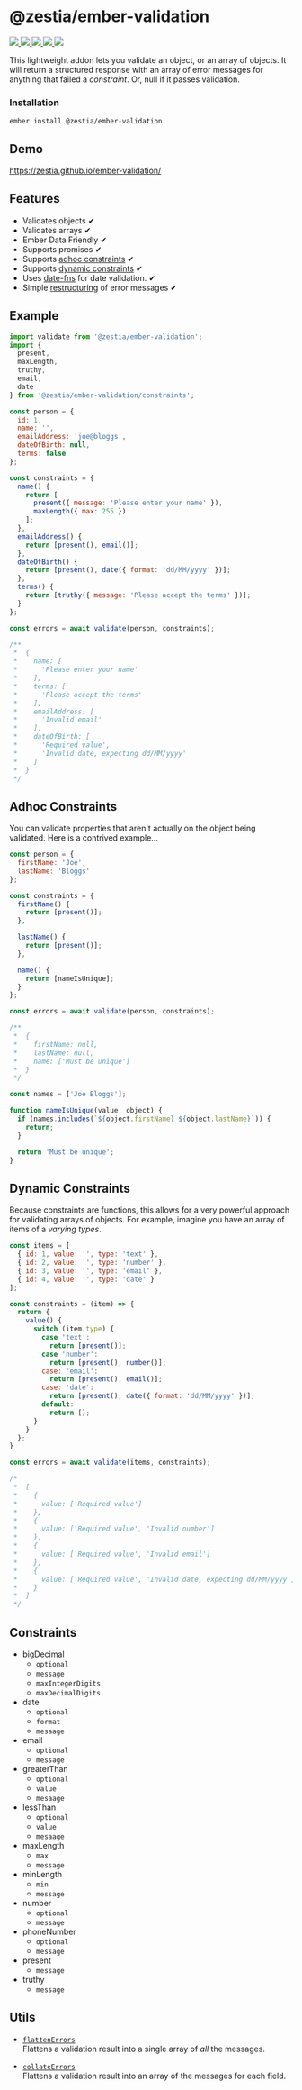 # @zestia/ember-validation

<p>
  <a href="http://travis-ci.org/zestia/ember-validation">
    <img src="https://travis-ci.org/zestia/ember-validation.svg?branch=master">
  </a>

  <a href="https://david-dm.org/zestia/ember-validation#badge-embed">
    <img src="https://david-dm.org/zestia/ember-validation.svg">
  </a>

  <a href="https://david-dm.org/zestia/ember-validation#dev-badge-embed">
    <img src="https://david-dm.org/zestia/ember-validation/dev-status.svg">
  </a>

  <a href="https://emberobserver.com/addons/@zestia/ember-validation">
    <img src="https://emberobserver.com/badges/-zestia-ember-validation.svg">
  </a>

  <img src="https://img.shields.io/badge/Ember-%3E%3D%203.12-brightgreen">
</p>

This lightweight addon lets you validate an object, or an array of objects. It will return a structured response with an array of error messages for anything that failed a _constraint_. Or, null if it passes validation.

### Installation

```
ember install @zestia/ember-validation
```

## Demo

https://zestia.github.io/ember-validation/

## Features

- Validates objects ✔︎
- Validates arrays ✔︎
- Ember Data Friendly ✔︎
- Supports promises ✔︎
- Supports [adhoc constraints](#adhoc-constraints) ✔︎
- Supports [dynamic constraints](#dynamic-constraints) ✔︎
- Uses [date-fns](https://date-fns.org) for date validation. ✔︎
- Simple [restructuring](#utils) of error messages ✔︎

## Example

```javascript
import validate from '@zestia/ember-validation';
import {
  present,
  maxLength,
  truthy,
  email,
  date
} from '@zestia/ember-validation/constraints';

const person = {
  id: 1,
  name: '',
  emailAddress: 'joe@bloggs',
  dateOfBirth: null,
  terms: false
};

const constraints = {
  name() {
    return [
      present({ message: 'Please enter your name' }),
      maxLength({ max: 255 })
    ];
  },
  emailAddress() {
    return [present(), email()];
  },
  dateOfBirth() {
    return [present(), date({ format: 'dd/MM/yyyy' })];
  },
  terms() {
    return [truthy({ message: 'Please accept the terms' })];
  }
};

const errors = await validate(person, constraints);

/**
 *  {
 *    name: [
 *      'Please enter your name'
 *    ],
 *    terms: [
 *      'Please accept the terms'
 *    ],
 *    emailAddress: [
 *      'Invalid email'
 *    ],
 *    dateOfBirth: [
 *      'Required value',
 *      'Invalid date, expecting dd/MM/yyyy'
 *    ]
 *  }
 */
```

## Adhoc Constraints

You can validate properties that aren't actually on the object being validated. Here is a contrived example...

```javascript
const person = {
  firstName: 'Joe',
  lastName: 'Bloggs'
};

const constraints = {
  firstName() {
    return [present()];
  },

  lastName() {
    return [present()];
  },

  name() {
    return [nameIsUnique];
  }
};

const errors = await validate(person, constraints);

/**
 *  {
 *    firstName: null,
 *    lastName: null,
 *    name: ['Must be unique']
 *  }
 */

const names = ['Joe Bloggs'];

function nameIsUnique(value, object) {
  if (names.includes(`${object.firstName} ${object.lastName}`)) {
    return;
  }

  return 'Must be unique';
}
```

## Dynamic Constraints

Because constraints are functions, this allows for a very powerful approach for validating arrays of objects.
For example, imagine you have an array of items of a _varying types_.

```javascript
const items = [
  { id: 1, value: '', type: 'text' },
  { id: 2, value: '', type: 'number' },
  { id: 3, value: '', type: 'email' },
  { id: 4, value: '', type: 'date' }
];

const constraints = (item) => {
  return {
    value() {
      switch (item.type) {
        case 'text':
          return [present()];
        case 'number':
          return [present(), number()];
        case: 'email':
          return [present(), email()];
        case: 'date':
          return [present(), date({ format: 'dd/MM/yyyy' })];
        default:
          return [];
      }
    }
  };
}

const errors = await validate(items, constraints);

/*
 *  [
 *    {
 *      value: ['Required value']
 *    },
 *    {
 *      value: ['Required value', 'Invalid number']
 *    },
 *    {
 *      value: ['Required value', 'Invalid email']
 *    },
 *    {
 *      value: ['Required value', 'Invalid date, expecting dd/MM/yyyy']
 *    }
 *  ]
 */
```

## Constraints

- bigDecimal
  - `optional`
  - `message`
  - `maxIntegerDigits`
  - `maxDecimalDigits`
- date
  - `optional`
  - `format`
  - `mesaage`
- email
  - `optional`
  - `message`
- greaterThan
  - `optional`
  - `value`
  - `mesaage`
- lessThan
  - `optional`
  - `value`
  - `mesaage`
- maxLength
  - `max`
  - `message`
- minLength
  - `min`
  - `message`
- number
  - `optional`
  - `message`
- phoneNumber
  - `optional`
  - `message`
- present
  - `message`
- truthy
  - `message`

## Utils

- [`flattenErrors`](tests/unit/utils-test.js#L26)<br>
  Flattens a validation result into a single array of _all_ the messages.

- [`collateErrors`](tests/unit/utils-test.js#L60)<br>
  Flattens a validation result into an array of the messages for each field.
